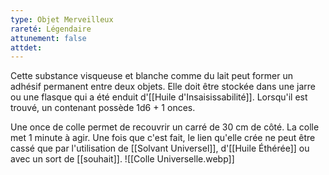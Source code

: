 ```yaml
---
type: Objet Merveilleux
rareté: Légendaire
attunement: false
attdet:
---
```

Cette substance visqueuse et blanche comme du lait peut former un adhésif permanent entre deux objets. Elle doit être stockée dans une jarre ou une flasque qui a été enduit d'[[Huile d'Insaisissabilité]]. Lorsqu'il est trouvé, un contenant possède 1d6 + 1 onces.

Une once de colle permet de recouvrir un carré de 30 cm de côté. La colle met 1 minute à agir. Une fois que c'est fait, le lien qu'elle crée ne peut être cassé que par l'utilisation de [[Solvant Universel]], d'[[Huile Éthérée]] ou avec un sort de [[souhait]].
![[Colle Universelle.webp]]